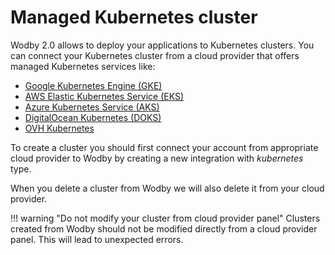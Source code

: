 # Managed Kubernetes cluster

Wodby 2.0 allows to deploy your applications to Kubernetes clusters. You can connect your Kubernetes cluster from a cloud provider that offers managed Kubernetes services like:

- [Google Kubernetes Engine (GKE)](../integrations/gcp.md#gke)
- [AWS Elastic Kubernetes Service (EKS)](../integrations/aws.md#eks)
- [Azure Kubernetes Service (AKS)](../integrations/azure.md#aks)
- [DigitalOcean Kubernetes (DOKS)](../integrations/digitalocean.md#doks)
- [OVH Kubernetes](../integrations/ovh.md#kubernetes)

To create a cluster you should first connect your account from appropriate cloud provider to Wodby by creating a new integration with _kubernetes_ type.

When you delete a cluster from Wodby we will also delete it from your cloud provider.

!!! warning "Do not modify your cluster from cloud provider panel"
Clusters created from Wodby should not be modified directly from a cloud provider panel. This will lead to unexpected errors.
